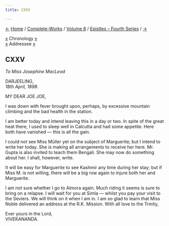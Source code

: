 ```yaml
---
title: CXXV

---
```

<div>

[←](124_shashi.htm) [Home](../../../index.htm) /
[Complete-Works](../../complete_works.htm) / [Volume
8](../volume_8_contents.htm) / [Epistles – Fourth
Series](epistles_fourth_series_contents.htm) / [→](126_rakhal.htm)

  

[«](../../volume_9/letters_fifth_series/121_jagmohan.htm) Chronology
[»](../../volume_9/letters_fifth_series/122_miss_macleod.htm)  
[«](106_miss_macleod.htm) Addressee
[»](../../volume_9/letters_fifth_series/122_miss_macleod.htm)

## CXXV

*To Miss Josephine MacLeod*

DARJEELING,  
*18th April, 1898*.

MY DEAR JOE JOE,

I was down with fever brought upon, perhaps, by excessive mountain
climbing and the bad health in the station.

I am better today and intend leaving this in a day or two. In spite of
the great heat there, I used to sleep well in Calcutta and had some
appetite. Here both have vanished — this is all the gain.

I could not see Miss Müller yet on the subject of Marguerite; but I
intend to write her today. She is making all arrangements to receive her
here. Mr. Gupta is also invited to teach them Bengali. She may now do
something about her. I shall, however, write.

It will be easy for Marguerite to see Kashmir any time during her stay;
but if Miss M. is not willing, there will be a big row again to injure
both her and Marguerite.

I am not sure whether I go to Almora again. Much riding it seems is sure
to bring on a relapse. I will wait for you at Simla — whilst you pay
your visit to the Seviers. We will think on it when I am in. I am so
glad to learn that Miss Noble delivered an address at the R.K. Mission.
With all love to the Trinity,

Ever yours in the Lord,  
VIVEKANANDA.

</div>

